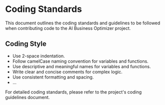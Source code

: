 # Coding Standards

This document outlines the coding standards and guidelines to be followed when contributing code to the AI Business Optimizer project.

## Coding Style

- Use 2-space indentation.
- Follow camelCase naming convention for variables and functions.
- Use descriptive and meaningful names for variables and functions.
- Write clear and concise comments for complex logic.
- Use consistent formatting and spacing.
- ...

For detailed coding standards, please refer to the project's coding guidelines document.
